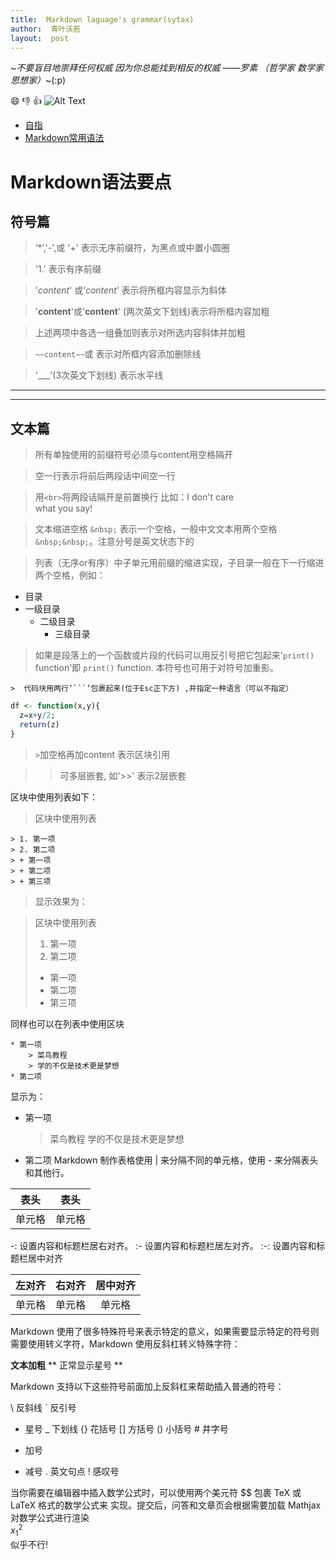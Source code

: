 ```yaml
---
title:  Markdown laguage's grammar(sytax)
author:  青叶沃若
layout:  post
---
```

~*不要盲目地崇拜任何权威
因为你总能找到相反的权威
——罗素 （哲学家 数学家 思想家）*~(:p) 

:smile:
:-1:
:+1:
![Alt Text](http://www.sheawong.com/wp-content/uploads/2013/08/keephatin.gif)

* [自指](https://program-think.blogspot.com/2019/05/weekly-share-129.html)
* [Markdown常用语法](https://blog.csdn.net/u011732358/article/details/83098211)
# Markdown语法要点
## 符号篇
  > ‘*’,'-',或 '+' 表示无序前缀符，为黑点或中置小圆圈

  >  '1.'  表示有序前缀  

  >  '*content*' 或‘_content_’  表示将所框内容显示为斜体 

  >  '**content**'或'__content__'  (两次英文下划线)表示将所框内容加粗 

  >  上述两项中各选一组叠加则表示对所选内容斜体并加粗

  >  `~~content~~`或 表示对所框内容添加删除线 

  >  '___'(3次英文下划线)  表示水平线  
___
___

## 文本篇
  >  所有单独使用的前缀符号必须与content用空格隔开 

  >  空一行表示将前后两段话中间空一行 

  >用`<br>`将两段话隔开是前置换行 比如：I don't care <br> what you say! 

  >  文本缩进空格 `&nbsp;` 表示一个空格，一般中文文本用两个空格`&nbsp;&nbsp;`。注意分号是英文状态下的

  >  列表（无序or有序）中子单元用前缀的缩进实现，子目录一般在下一行缩进两个空格，例如：

 * 目录
 * 一级目录 
   * 二级目录
     * 三级目录

  
  >  如果是段落上的一个函数或片段的代码可以用反引号把它包起来'`print()` function'即 `print()` function.  本符号也可用于对符号加重影。
  
    >  代码块用两行‘```’包裹起来(位于Esc正下方) ,并指定一种语言（可以不指定）

```r
df <- function(x,y){
  z=x+y/2;
  return(z)
}

```

  > `>`加空格再加content 表示区块引用
  
  >>可多层嵌套, 如'>>' 表示2层嵌套
  
区块中使用列表如下：

> 区块中使用列表
```
> 1. 第一项
> 2. 第二项
> + 第一项
> + 第二项
> + 第三项
```
>显示效果为：

> 区块中使用列表
> 1. 第一项
> 2. 第二项
> + 第一项
> + 第二项
> + 第三项

同样也可以在列表中使用区块

```
* 第一项
    > 菜鸟教程
    > 学的不仅是技术更是梦想
* 第二项
```
显示为：

* 第一项
    > 菜鸟教程
    > 学的不仅是技术更是梦想
* 第二项
Markdown 制作表格使用 | 来分隔不同的单元格，使用 - 来分隔表头和其他行。

|表头|表头|
|---|---|
|单元格|单元格|

-: 设置内容和标题栏居右对齐。
:- 设置内容和标题栏居左对齐。
:-: 设置内容和标题栏居中对齐

|左对齐|右对齐|居中对齐|
|:---|---:|:---:|
|单元格|单元格|单元格|


Markdown 使用了很多特殊符号来表示特定的意义，如果需要显示特定的符号则需要使用转义字符，Markdown 使用反斜杠转义特殊字符：

**文本加粗** 
\*\* 正常显示星号 \*\*

Markdown 支持以下这些符号前面加上反斜杠来帮助插入普通的符号：

\\   反斜线
`   反引号
*   星号
_   下划线
{}  花括号
[]  方括号
()  小括号
\#   井字号
+   加号
-   减号
.   英文句点
!   感叹号

当你需要在编辑器中插入数学公式时，可以使用两个美元符 $$ 包裹 TeX 或 LaTeX 格式的数学公式来
实现。提交后，问答和文章页会根据需要加载 Mathjax 对数学公式进行渲染<br>$x_1^2$
<br>似乎不行\!











































